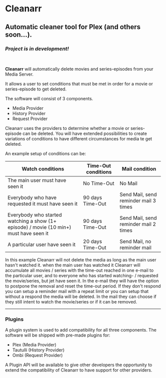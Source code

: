 # Cleanarr
## Automatic cleaner tool for Plex (and others soon...).

### _Project is in development!_
<br/>

**Cleanarr** will automatically delete movies and series-episodes from your Media Server.

It allows a user to set conditions that must be met in order 
for a movie or series-episode to get deleted.

The software will consist of 3 components.

-  Media Provider
-  History Provider
-  Request Provider


Cleanarr uses the providers to determine whether a movie or series-episode can be deleted.
You will have extended possibilities to create variations of conditions to have different circumstances for media te get deleted.

An example setup of conditions can be:

Watch conditions | Time-Out conditions | Mail condition
------------ | ------------- | -------------
The main user must have seen it | No Time-Out | No Mail
Everybody who have requested it must have seen it | 90 days Time-Out | Send Mail, send reminder mail 3 times
Everybody who started watching a show (1+ episode) / movie (10 min+) must have seen it | 90 days Time-Out | Send Mail, send reminder mail 2 times 
A particular user have seen it | 20 days Time-Out | Send Mail, no reminder mail

In this example Cleanarr will not delete the media as long as the main user hasn't watched it.
when the main user has watched it Cleanarr will accumulate all movies / series with the time-out reached in one e-mail to the particular user, 
and to everyone who has started watching- / requested the movie/series, but jet have seen it.
In the e-mail they will have the option to postpone the removal and reset the time-out period.
If they don't respond you can setup a reminder mail with a repeat limit or you can setup that without a respond the media will be deleted.
In the mail they can choose if they still intent to watch the movie/series or if it can be removed.

---

### Plugins

A plugin system is used to add compatibility for all three components.
The software will be shipped with pre-made plugins for: 

- Plex (Media Provider)
- Tautulli (History Provider)
- Ombi (Request Provider)

A Plugin API will be available to give other developers the opportunity to extend the compatibility of Cleanarr
to have support for other providers.
